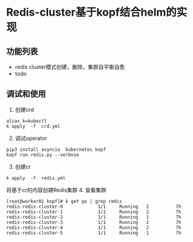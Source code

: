 # Redis-cluster基于kopf结合helm的实现
## 功能列表
- redis cluster模式创建，删除，集群自平衡自愈
- todo


## 调试和使用
1. 创建crd
```shell
alias k=kubectl
k apply  -f  crd.yml
```
2. 调试operator
```shell
pip3 install asyncio  kubernetes kopf
kopf run redis.py --verbose
```
3. 创建cr
```shell
k apply  -f  redis.yml
```


将基于cr的内容创建Redis集群
4. 查看集群

```
[root@worker01 kopf]# k get po | grep redis
redis-redis-cluster-0             1/1     Running   2          7h
redis-redis-cluster-1             1/1     Running   2          7h
redis-redis-cluster-2             1/1     Running   1          7h
redis-redis-cluster-3             1/1     Running   2          7h
redis-redis-cluster-4             1/1     Running   2          7h
redis-redis-cluster-5             1/1     Running   1          7h
```